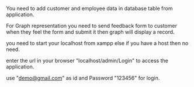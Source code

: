 You need to add customer and employee data in database table from application.

For Graph representation you need to send feedback form to customer when they feel the form and submit it then graph will display a record.

you need to start your localhost from xampp else if you have a host then no need.

enter the url in your browser "localhost/admin/Login" to access the application.

use "demo@gmail.com" as id and Password "123456" for login.

